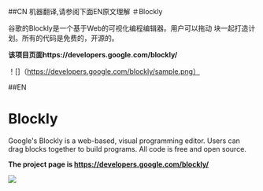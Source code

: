 ##CN 机器翻译,请参阅下面EN原文理解
＃Blockly

谷歌的Blockly是一个基于Web的可视化编程编辑器。用户可以拖动
块一起打造计划。所有的代码是免费的，开源的。

**该项目页面https://developers.google.com/blockly/**

！[]（https://developers.google.com/blockly/sample.png）


##EN
# Blockly

Google's Blockly is a web-based, visual programming editor.  Users can drag
blocks together to build programs.  All code is free and open source.

**The project page is https://developers.google.com/blockly/**

![](https://developers.google.com/blockly/sample.png)
